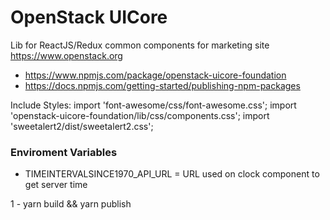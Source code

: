 OpenStack UICore
====================

Lib for ReactJS/Redux common components for marketing site https://www.openstack.org

* https://www.npmjs.com/package/openstack-uicore-foundation
* https://docs.npmjs.com/getting-started/publishing-npm-packages

Include Styles:
import 'font-awesome/css/font-awesome.css';
import 'openstack-uicore-foundation/lib/css/components.css';
import 'sweetalert2/dist/sweetalert2.css';

### Enviroment Variables

* TIMEINTERVALSINCE1970_API_URL                         = URL used on clock component to get server time   

1 - yarn build && yarn publish
